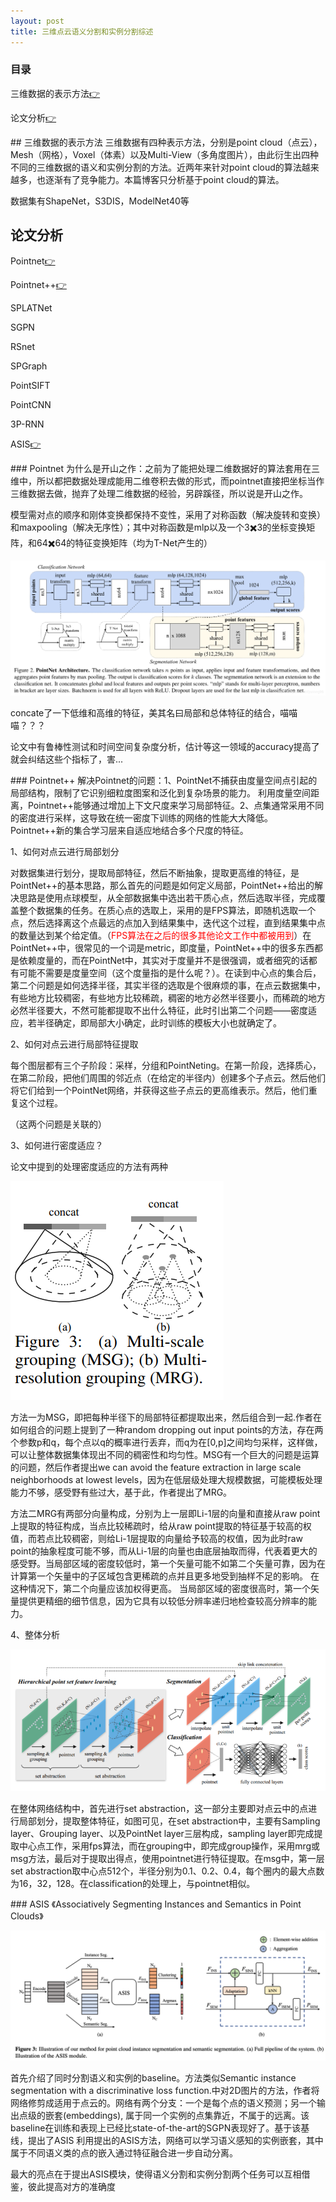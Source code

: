 ```yaml
---
layout: post
title: 三维点云语义分割和实例分割综述
---
```


### 目录
三维数据的表示方法[👉](#1)

论文分析[👉](#2)

<span id="1"/>
## 三维数据的表示方法
三维数据有四种表示方法，分别是point cloud（点云），Mesh（网格），Voxel（体素）以及Multi-View（多角度图片），由此衍生出四种不同的三维数据的语义和实例分割的方法。近两年来针对point cloud的算法越来越多，也逐渐有了竞争能力。本篇博客只分析基于point cloud的算法。

数据集有ShapeNet，S3DIS，ModelNet40等
<span id="2"/>
## 论文分析
Pointnet[👉](#3)

Pointnet++[👉](#4)

SPLATNet

SGPN

RSnet

SPGraph

PointSIFT

PointCNN

3P-RNN

ASIS[👉](#12)

<span id="3"/>
### Pointnet
为什么是开山之作：之前为了能把处理二维数据好的算法套用在三维中，所以都把数据处理成能用二维卷积去做的形式，而pointnet直接把坐标当作三维数据去做，抛弃了处理二维数据的经验，另辟蹊径，所以说是开山之作。

模型需对点的顺序和刚体变换都保持不变性，采用了对称函数（解决旋转和变换）和maxpooling（解决无序性）；其中对称函数是mlp以及一个3✖️3的坐标变换矩阵，和64✖️64的特征变换矩阵（均为T-Net产生的）

![](/images/20190305232910971.png)

concate了一下低维和高维的特征，美其名曰局部和总体特征的结合，喵喵喵？？？

论文中有鲁棒性测试和时间空间复杂度分析，估计等这一领域的accuracy提高了就会纠结这些个指标了，害...

<span id="4"/>
### Pointnet++
解决Pointnet的问题：1、PointNet不捕获由度量空间点引起的局部结构，限制了它识别细粒度图案和泛化到复杂场景的能力。 利用度量空间距离，Pointnet++能够通过增加上下文尺度来学习局部特征。2、点集通常采用不同的密度进行采样，这导致在统一密度下训练的网络的性能大大降低。Pointnet++新的集合学习层来自适应地结合多个尺度的特征。

1、如何对点云进行局部划分

对数据集进行划分，提取局部特征，然后不断抽象，提取更高维的特征，是PointNet++的基本思路，那么首先的问题是如何定义局部，PointNet++给出的解决思路是使用点球模型，从全部数据集中选出若干质心点，然后选取半径，完成覆盖整个数据集的任务。在质心点的选取上，采用的是FPS算法，即随机选取一个点，然后选择离这个点最远的点加入到结果集中，迭代这个过程，直到结果集中点的数量达到某个给定值。（<font color=red>FPS算法在之后的很多其他论文工作中都被用到</font>）在PointNet++中，很常见的一个词是metric，即度量，PointNet++中的很多东西都是依赖度量的，而在PointNet中，其实对于度量并不是很强调，或者细究的话都有可能不需要是度量空间（这个度量指的是什么呢？）。在读到中心点的集合后，第二个问题是如何选择半径，其实半径的选取是个很麻烦的事，在点云数据集中，有些地方比较稠密，有些地方比较稀疏，稠密的地方必然半径要小，而稀疏的地方必然半径要大，不然可能都提取不出什么特征，此时引出第二个问题——密度适应，若半径确定，即局部大小确定，此时训练的模板大小也就确定了。

2、如何对点云进行局部特征提取

每个图层都有三个子阶段：采样，分组和PointNeting。在第一阶段，选择质心，在第二阶段，把他们周围的邻近点（在给定的半径内）创建多个子点云。然后他们将它们给到一个PointNet网络，并获得这些子点云的更高维表示。然后，他们重复这个过程。

（这两个问题是关联的）

3、如何进行密度适应？

论文中提到的处理密度适应的方法有两种

![](/images/1354895-20181019114516686-633513480.png)

方法一为MSG，即把每种半径下的局部特征都提取出来，然后组合到一起.作者在如何组合的问题上提到了一种random dropping out input points的方法，存在两个参数p和q，每个点以q的概率进行丢弃，而q为在[0,p]之间均匀采样，这样做，可以让整体数据集体现出不同的稠密性和均匀性。MSG有一个巨大的问题是运算的问题，然后作者提出we can avoid the feature extraction in large scale neighborhoods at lowest levels，因为在低层级处理大规模数据，可能模板处理能力不够，感受野有些过大，基于此，作者提出了MRG。

方法二MRG有两部分向量构成，分别为上一层即Li-1层的向量和直接从raw point上提取的特征构成，当点比较稀疏时，给从raw point提取的特征基于较高的权值，而若点比较稠密，则给Li-1层提取的向量给予较高的权值，因为此时raw point的抽象程度可能不够，而从Li-1层的向量也由底层抽取而得，代表着更大的感受野。当局部区域的密度较低时，第一个矢量可能不如第二个矢量可靠，因为在计算第一个矢量中的子区域包含更稀疏的点并且更多地受到抽样不足的影响。 在这种情况下，第二个向量应该加权得更高。 当局部区域的密度很高时，第一个矢量提供更精细的细节信息，因为它具有以较低分辨率递归地检查较高分辨率的能力。

4、整体分析

![](/images/1354895-20181019114632013-1784483928.png)

在整体网络结构中，首先进行set abstraction，这一部分主要即对点云中的点进行局部划分，提取整体特征，如图可见，在set abstraction中，主要有Sampling layer、Grouping layer、以及PointNet layer三层构成，sampling layer即完成提取中心点工作，采用fps算法，而在grouping中，即完成group操作，采用mrg或msg方法，最后对于提取出得点，使用pointnet进行特征提取。在msg中，第一层set abstraction取中心点512个，半径分别为0.1、0.2、0.4，每个圈内的最大点数为16，32，128。在classification的处理上，与pointnet相似。

<span id="12"/>
### ASIS
《Associatively Segmenting Instances and Semantics in Point Clouds》

![](/images/asis.png)

首先介绍了同时分割语义和实例的baseline。方法类似Semantic instance segmentation with a discriminative loss function.中对2D图片的方法，作者将网络修剪成适用于点云的。网络有两个分支：一个是每个点的语义预测；另一个输出点级的嵌套(embeddings), 属于同一个实例的点集靠近，不属于的远离。该baseline在训练和表现上已经比state-of-the-art的SGPN表现好了。基于该基线，提出了ASIS
利用提出的ASIS方法，网络可以学习语义感知的实例嵌套，其中属于不同语义类的点的嵌入通过特征融合进一步自动分离。

最大的亮点在于提出ASIS模块，使得语义分割和实例分割两个任务可以互相借鉴，彼此提高对方的准确度

